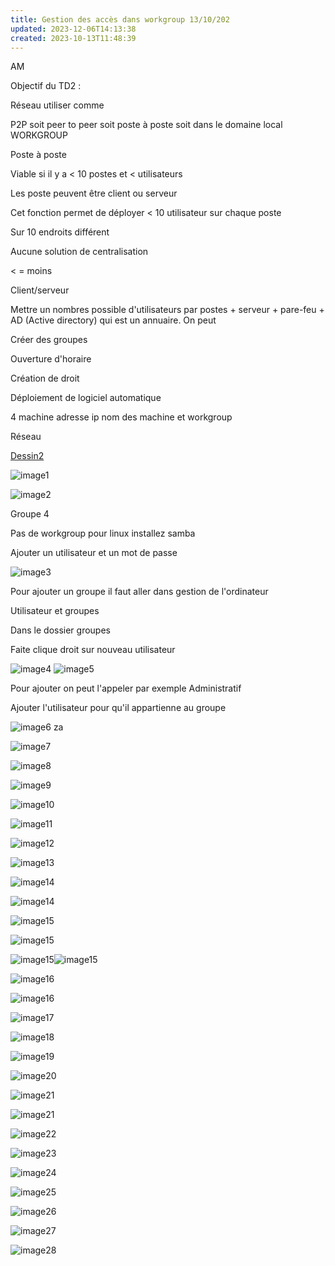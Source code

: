 ```yaml
---
title: Gestion des accès dans workgroup 13/10/202
updated: 2023-12-06T14:13:38
created: 2023-10-13T11:48:39
---
```


AM

Objectif du TD2 :

Réseau utiliser comme

P2P soit peer to peer soit poste à poste soit dans le domaine local WORKGROUP

Poste à poste

Viable si il y a \< 10 postes et \< utilisateurs

Les poste peuvent être client ou serveur

Cet fonction permet de déployer \< 10 utilisateur sur chaque poste

Sur 10 endroits différent

Aucune solution de centralisation

\< = moins

Client/serveur

Mettre un nombres possible d'utilisateurs par postes + serveur + pare-feu + AD (Active directory) qui est un annuaire. On peut

Créer des groupes

Ouverture d'horaire

Création de droit

Déploiement de logiciel automatique

4 machine adresse ip nom des machine et workgroup

Réseau

[Dessin2](https://groupesb-my.sharepoint.com/:u:/r/personal/alex_rigaud_saint-benigne_fr/_layouts/15/doc2.aspx?sourcedoc=%7B96FCCA3A-696E-4B47-8E54-199C01672F87%7D&file=Dessin2.vsdx&action=default&mobileredirect=true&DefaultItemOpen=1&ct=1697626896233&wdOrigin=OFFICECOM-WEB.MAIN.REC&cid=bbda635b-1025-4d4b-9951-5d41d59c7cd9&wdPreviousSessionSrc=HarmonyWeb&wdPreviousSession=5f0da0d1-3d1f-4534-9ca6-872774315964)

![image1](resources/790f2c350e704a2ba86bfc2e2375d5e0.png)

![image2](resources/37d09ac264ac461dbcac41922e3c1b97.png)

Groupe 4

Pas de workgroup pour linux installez samba

Ajouter un utilisateur et un mot de passe

![image3](resources/6e6458c945834503960582ec6282d667.png)

Pour ajouter un groupe il faut aller dans gestion de l'ordinateur

Utilisateur et groupes

Dans le dossier groupes

Faite clique droit sur nouveau utilisateur

![image4](resources/7e09e5058e2c4389b51c799cb70f5a2e.png)
![image5](resources/1703231ff54d4b968ab157e044ee218a.png)

Pour ajouter on peut l'appeler par exemple Administratif

Ajouter l'utilisateur pour qu'il appartienne au groupe

![image6](resources/321f301eccd14976b5d86d570400eb27.png)
za

![image7](resources/19a798ac20b74af5abcb86eb715b3603.png)

![image8](resources/0f1967a9b4af40bbb7be1159a47a2226.png)

![image9](resources/5eb7a81a9a2840d497241b2531277d88.png)

![image10](resources/904eaf6dcc2d432dad2f50f74516fa66.png)

![image11](resources/b8f44c4b14b64806898804fb2735740a.png)

![image12](resources/dc1261a5cd064a2e8cbc2565645d7444.png)

![image13](resources/e46d136d641e49a6964b287dde4e10e1.png)

![image14](resources/32ef7a95aae04ce5b38426250f5f19a5.png)

![image14](resources/32ef7a95aae04ce5b38426250f5f19a5.png)

![image15](resources/8bab0a39e51d4d48b5962538dd780b09.png)

![image15](resources/8bab0a39e51d4d48b5962538dd780b09.png)

![image15](resources/8bab0a39e51d4d48b5962538dd780b09.png)![image15](resources/8bab0a39e51d4d48b5962538dd780b09.png)

![image16](resources/7d90d4a4d10f4ffda3cf0831303711ac.png)

![image16](resources/7d90d4a4d10f4ffda3cf0831303711ac.png)

![image17](resources/0f050f7f90f9480db5c34119126d1d3f.png)

![image18](resources/ac2e2db9f1104f41b29376bfaa9dae57.png)

![image19](resources/0e8de6c727564fa3a9ac7b7eff5b4337.png)

![image20](resources/c3b7e6c6719b4c75a45f322df0998cc4.png)

![image21](resources/b9927ec57c874e77977ac08059864c28.png)

![image21](resources/b9927ec57c874e77977ac08059864c28.png)

![image22](resources/18db3839a4754251875e246134101bf0.png)

![image23](resources/6d3474011aa54f66b5c635f0290006da.png)

![image24](resources/97d3edd6deb64c699a90375ae4c7f772.png)

![image25](resources/a1f9854741444a8eb5cc69b683fbb616.png)

![image26](resources/f5c843bd894943a3b869da368a99d15f.png)

![image27](resources/8d15f3574dee4cee8a37bdcd9bf41ea6.png)

![image28](resources/a5d70c535b934e85a2ca1d4e37e8bb30.png)
